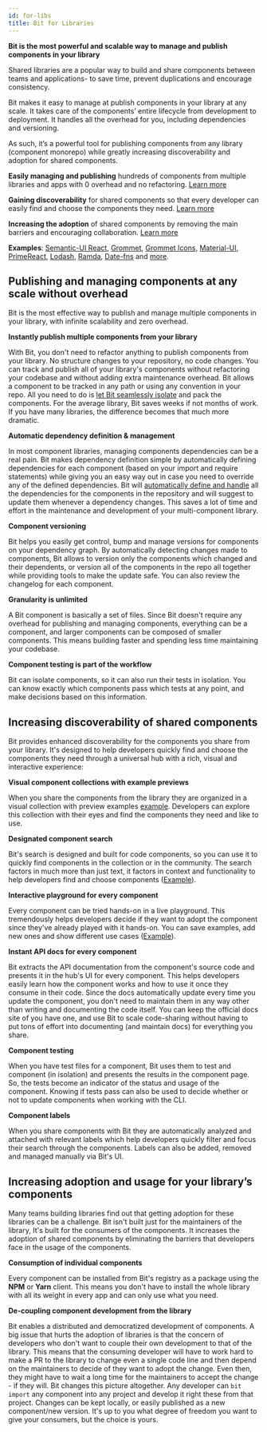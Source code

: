 ```yaml
---
id: for-libs
title: Bit for Libraries
---
```


**Bit is the most powerful and scalable way to manage and publish components in your library**

Shared libraries are a popular way to build and share components between teams and applications- to save time, prevent duplications and encourage consistency.

Bit makes it easy to manage at publish components in your library at any scale. It takes care of the components’ entire lifecycle from development to deployment. It handles all the overhead for you, including dependencies and versioning.

As such, it’s a powerful tool for publishing components from any library (component monorepo) while greatly increasing discoverability and adoption for shared components.

**Easily managing and publishing** hundreds of components from multiple libraries and apps with 0 overhead and no refactoring. [Learn more](#publishing-and-managing-components-at-any-scale-without-overhead)

**Gaining discoverability** for shared components so that every developer can easily find and choose the components they need. [Learn more](#Increasing-discoverability-of-shared-components)

**Increasing the adoption** of shared components by removing the main barriers and encouraging collaboration. [Learn more](#increasing-adoption-and-usage-for-your-librarys-components)

**Examples**: [Semantic-UI React](https://bit.dev/semantic-org/semantic-ui-react), [Grommet](https://bit.dev/grommet/grommet), [Grommet Icons](https://bit.dev/grommet/grommet-icons), [Material-UI](https://bit.dev/mui-org/material-ui), [PrimeReact](https://bit.dev/primefaces/primereact), [Lodash](https://bit.dev/lodash/lodash), [Ramda](https://bit.dev/ramda/ramda), [Date-fns](https://bit.dev/date-fns/date-fns) and [more](https://bit.dev/collections).

## Publishing and managing components at any scale without overhead

Bit is the most effective way to publish and manage multiple components in your library, with infinite scalability and zero overhead.

**Instantly publish multiple components from your library**

With Bit, you don't need to refactor anything to publish components from your library. No structure changes to your repository, no code changes. You can track and publish all of your library's components without refactoring your codebase and without adding extra maintenance overhead. Bit allows a component to be tracked in any path or using any convention in your repo. All you need to do is [let Bit seamlessly isolate](https://docs.bit.dev/docs/add-and-isolate-components.html) and pack the components. For the average library, Bit saves weeks if not months of work. If you have many libraries, the difference becomes that much more dramatic. 

**Automatic dependency definition & management**

In most component libraries, managing components dependencies can be a real pain. Bit makes dependency definition simple by automatically defining dependencies for each component (based on your import and require statements) while giving you an easy way out in case you need to override any of the defined dependencies. Bit will [automatically define and handle](https://docs.bit.dev/docs/tracking-dependencies.html) all the dependencies for the components in the repository and will suggest to update them whenever a dependency changes. This saves a lot of time and effort in the maintenance and development of your multi-component library.

**Component versioning**

Bit helps you easily get control, bump and manage versions for components on your dependency graph. By automatically detecting changes made to components, Bit allows to version only the components which changed and their dependents, or version all of the components in the repo all together while providing tools to make the update safe. You can also review the changelog for each component.

**Granularity is unlimited**

A Bit component is basically a set of files. Since Bit doesn't require any overhead for publishing and managing components, everything can be a component, and larger components can be composed of smaller components. This means building faster and spending less time maintaining your codebase. 

**Component testing is part of the workflow**

Bit can isolate components, so it can also run their tests in isolation. You can know exactly which components pass which tests at any point, and make decisions based on this information.

## Increasing discoverability of shared components

Bit provides enhanced discoverability for the components you share from your library. It's designed to help developers quickly find and choose the components they need through a universal hub with a rich, visual and interactive experience:

**Visual component collections with example previews**

When you share the components from the library they are organized in a visual collection with preview examples [example](https://bit.dev/grommet/grommet). Developers can explore this collection with their eyes and find the components they need and like to use.

**Designated component search**

Bit's search is designed and built for code components, so you can use it to quickly find components in the collection or in the community. The search factors in much more than just text, it factors in context and functionality to help developers find and choose components ([Example](https://bit.dev/components?q=loader)).

**Interactive playground for every component**

Every component can be tried hands-on in a live playground. This tremendously helps developers decide if they want to adopt the component since they've already played with it hands-on. You can save examples, add new ones and show different use cases ([Example](https://bit.dev/primefaces/primereact/chart)).

**Instant API docs for every component**

Bit extracts the API documentation from the component's source code and presents it in the hub's UI for every component. This helps developers easily learn how the component works and how to use it once they consume in their code. Since the docs automatically update every time you update the component, you don't need to maintain them in any way other than writing and documenting the code itself. You can keep the official docs site of you have one, and use Bit to scale code-sharing without having to put tons of effort into documenting (and maintain docs) for everything you share.

**Component testing**

When you have test files for a component, Bit uses them to test and component (in isolation) and presents the results in the component page. So, the tests become an indicator of the status and usage of the component. Knowing if tests pass can also be used to decide whether or not to update components when working with the CLI.

**Component labels**

When you share components with Bit they are automatically analyzed and attached with relevant labels which help developers quickly filter and focus their search through the components. Labels can also be added, removed and managed manually via Bit's UI.

## Increasing adoption and usage for your library’s components

Many teams building libraries find out that getting adoption for these libraries can be a challenge. Bit isn't built just for the maintainers of the library, It's built for the consumers of the components. It increases the adoption of shared components by eliminating the barriers that developers face in the usage of the components.

**Consumption of individual components**

Every component can be installed from Bit's registry as a package using the **NPM** or **Yarn** client. This means you don't have to install the whole library with all its weight in every app and can only use what you need.

**De-coupling component development from the library**

Bit enables a distributed and democratized development of components. A big issue that hurts the adoption of libraries is that the concern of developers who don't want to couple their own development to that of the library. This means that the consuming developer will have to work hard to make a PR to the library to change even a single code line and then depend on the maintainers to decide of they want to adopt the change. Even then, they might have to wait a long time for the maintainers to accept the change - if they will. Bit changes this picture altogether. Any developer can `bit import` any component into any project and develop it right these from that project. Changes can be kept locally, or easily published as a new component/new version. It's up to you what degree of freedom you want to give your consumers, but the choice is yours.

